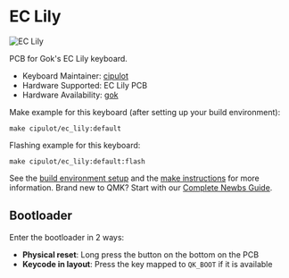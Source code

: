 # EC Lily

![EC Lily](https://i.imgur.com/nIhwT2V.png)

PCB for Gok's EC Lily keyboard.

* Keyboard Maintainer: [cipulot](https://github.com/cipulot)
* Hardware Supported: EC Lily PCB
* Hardware Availability: [gok](https://www.gok.design/)

Make example for this keyboard (after setting up your build environment):

    make cipulot/ec_lily:default

Flashing example for this keyboard:

    make cipulot/ec_lily:default:flash

See the [build environment setup](https://docs.qmk.fm/#/getting_started_build_tools) and the [make instructions](https://docs.qmk.fm/#/getting_started_make_guide) for more information. Brand new to QMK? Start with our [Complete Newbs Guide](https://docs.qmk.fm/#/newbs).

## Bootloader

Enter the bootloader in 2 ways:

* **Physical reset**: Long press the button on the bottom on the PCB
* **Keycode in layout**: Press the key mapped to `QK_BOOT` if it is available
